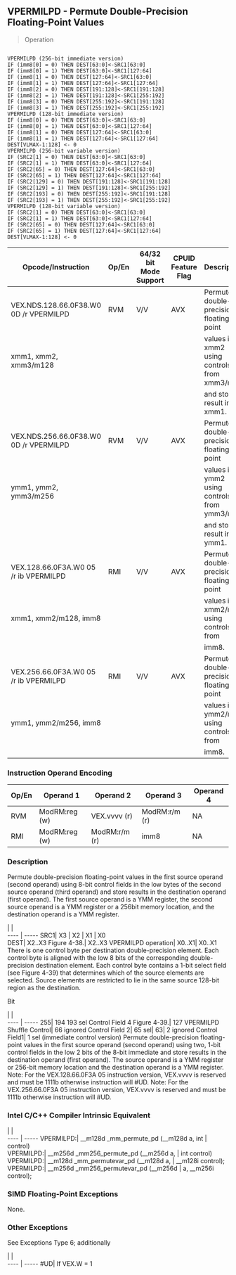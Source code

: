 ## VPERMILPD  -  Permute Double-Precision Floating-Point Values

> Operation
``` slim

VPERMILPD (256-bit immediate version)
IF (imm8[0] = 0) THEN DEST[63:0]<-SRC1[63:0]
IF (imm8[0] = 1) THEN DEST[63:0]<-SRC1[127:64]
IF (imm8[1] = 0) THEN DEST[127:64]<-SRC1[63:0]
IF (imm8[1] = 1) THEN DEST[127:64]<-SRC1[127:64]
IF (imm8[2] = 0) THEN DEST[191:128]<-SRC1[191:128]
IF (imm8[2] = 1) THEN DEST[191:128]<-SRC1[255:192]
IF (imm8[3] = 0) THEN DEST[255:192]<-SRC1[191:128]
IF (imm8[3] = 1) THEN DEST[255:192]<-SRC1[255:192]
VPERMILPD (128-bit immediate version)
IF (imm8[0] = 0) THEN DEST[63:0]<-SRC1[63:0]
IF (imm8[0] = 1) THEN DEST[63:0]<-SRC1[127:64]
IF (imm8[1] = 0) THEN DEST[127:64]<-SRC1[63:0]
IF (imm8[1] = 1) THEN DEST[127:64]<-SRC1[127:64]
DEST[VLMAX-1:128] <- 0
VPERMILPD (256-bit variable version)
IF (SRC2[1] = 0) THEN DEST[63:0]<-SRC1[63:0]
IF (SRC2[1] = 1) THEN DEST[63:0]<-SRC1[127:64]
IF (SRC2[65] = 0) THEN DEST[127:64]<-SRC1[63:0]
IF (SRC2[65] = 1) THEN DEST[127:64]<-SRC1[127:64]
IF (SRC2[129] = 0) THEN DEST[191:128]<-SRC1[191:128]
IF (SRC2[129] = 1) THEN DEST[191:128]<-SRC1[255:192]
IF (SRC2[193] = 0) THEN DEST[255:192]<-SRC1[191:128]
IF (SRC2[193] = 1) THEN DEST[255:192]<-SRC1[255:192]
VPERMILPD (128-bit variable version)
IF (SRC2[1] = 0) THEN DEST[63:0]<-SRC1[63:0]
IF (SRC2[1] = 1) THEN DEST[63:0]<-SRC1[127:64]
IF (SRC2[65] = 0) THEN DEST[127:64]<-SRC1[63:0]
IF (SRC2[65] = 1) THEN DEST[127:64]<-SRC1[127:64]
DEST[VLMAX-1:128] <- 0

```

 Opcode/Instruction                    | Op/En| 64/32 bit Mode Support| CPUID Feature Flag| Description                                
 ---  | --- | --- | --- | ---
 VEX.NDS.128.66.0F38.W0 0D /r VPERMILPD| RVM  | V/V                   | AVX               | Permute double-precision floating-point    
 xmm1, xmm2, xmm3/m128                 |      |                       |                   | values in xmm2 using controls from xmm3/mem
                                       |      |                       |                   | and store result in xmm1.                  
 VEX.NDS.256.66.0F38.W0 0D /r VPERMILPD| RVM  | V/V                   | AVX               | Permute double-precision floating-point    
 ymm1, ymm2, ymm3/m256                 |      |                       |                   | values in ymm2 using controls from ymm3/mem
                                       |      |                       |                   | and store result in ymm1.                  
 VEX.128.66.0F3A.W0 05 /r ib VPERMILPD | RMI  | V/V                   | AVX               | Permute double-precision floating-point    
 xmm1, xmm2/m128, imm8                 |      |                       |                   | values in xmm2/mem using controls from     
                                       |      |                       |                   | imm8.                                      
 VEX.256.66.0F3A.W0 05 /r ib VPERMILPD | RMI  | V/V                   | AVX               | Permute double-precision floating-point    
 ymm1, ymm2/m256, imm8                 |      |                       |                   | values in ymm2/mem using controls from     
                                       |      |                       |                   | imm8.                                      

### Instruction Operand Encoding
 Op/En| Operand 1    | Operand 2    | Operand 3    | Operand 4
 ---  | --- | --- | --- | ---
 RVM  | ModRM:reg (w)| VEX.vvvv (r) | ModRM:r/m (r)| NA       
 RMI  | ModRM:reg (w)| ModRM:r/m (r)| imm8         | NA       

### Description
Permute double-precision floating-point values in the first source operand (second
operand) using 8-bit control fields in the low bytes of the second source operand
(third operand) and store results in the destination operand (first operand).
The first source operand is a YMM register, the second source operand is a YMM
register or a 256bit memory location, and the destination operand is a YMM register.

   | |  
---- | -----
 SRC1| X3                 | X2                        | X1    | X0    
 DEST| X2..X3 Figure 4-38.| X2..X3 VPERMILPD operation| X0..X1| X0..X1
There is one control byte per destination double-precision element. Each control
byte is aligned with the low 8 bits of the corresponding double-precision destination
element. Each control byte contains a 1-bit select field (see Figure 4-39) that
determines which of the source elements are selected. Source elements are restricted
to lie in the same source 128-bit region as the destination.

Bit

   | |  
---- | -----
 255| 194 193 sel Control Field 4 Figure 4-39.| 127 VPERMILPD Shuffle Control| 66 ignored Control Field 2| 65 sel| 63| 2 ignored Control Field1| 1 sel
(immediate control version) Permute double-precision floating-point values in
the first source operand (second operand) using two, 1-bit control fields in
the low 2 bits of the 8-bit immediate and store results in the destination operand
(first operand). The source operand is a YMM register or 256-bit memory location
and the destination operand is a YMM register. Note: For the VEX.128.66.0F3A
05 instruction version, VEX.vvvv is reserved and must be 1111b otherwise instruction
will #UD. Note: For the VEX.256.66.0F3A 05 instruction version, VEX.vvvv is
reserved and must be 1111b otherwise instruction will #UD.



### Intel C/C++ Compiler Intrinsic Equivalent
   | |  
---- | -----
 VPERMILPD:| __m128d _mm_permute_pd (__m128d a, int
           | control)                              
 VPERMILPD:| __m256d _mm256_permute_pd (__m256d a, 
           | int control)                          
 VPERMILPD:| __m128d _mm_permutevar_pd (__m128d a, 
           | __m128i control);                     
 VPERMILPD:| __m256d _mm256_permutevar_pd (__m256d 
           | a, __m256i control);                  

### SIMD Floating-Point Exceptions
None.


### Other Exceptions
See Exceptions Type 6; additionally

   | |  
---- | -----
 #UD| If VEX.W = 1
